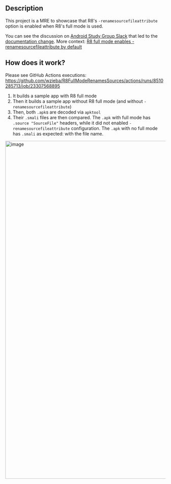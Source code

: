 ## Description

This project is a MRE to showcase that R8's `-renamesourcefileattribute` option is enabled when R8's full mode is used.

You can see the discussion on [Android Study Group Slack](https://androidstudygroup.slack.com/archives/C6MKCJR8V/p1711987719916089) that led to the [documentation change](https://r8-review.googlesource.com/c/r8/+/90721). More context: [R8 full mode enables -renamesourcefileattribute by default](https://github.com/wzieba/til/blob/22118ebd5559a2096de558a6dde3be0031e33a31/Tools/r8-full-mode-renamesourcefileattribute.md)


## How does it work?

Please see GitHub Actions executions: https://github.com/wzieba/R8FullModeRenamesSources/actions/runs/8510285713/job/23307568895

1. It builds a sample app with R8 full mode
2. Then it builds a sample app without R8 full mode (and without `-renamesourcefileattribute`)
3. Then, both `.apk`s are decoded via `apktool`
4. Their `.smali` files are then compared. The `.apk` with full mode has `.source "SourceFile"` headers, while it did not enabled `-renamesourcefileattribute` configuration. The `.apk` with no full mode has `.smali` as expected: with the file name.

<img width="1061" alt="image" src="https://github.com/wzieba/R8FullModeRenamesSources/assets/5845095/712e3674-8aaf-41e6-b5c9-bb1a1a245695">
